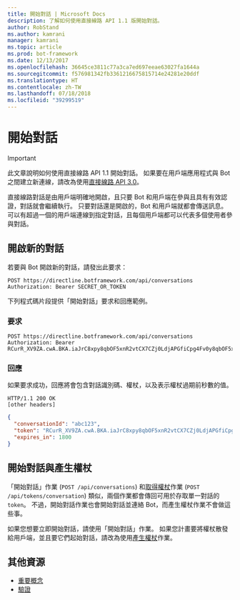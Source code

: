 ```yaml
---
title: 開始對話 | Microsoft Docs
description: 了解如何使用直接線路 API 1.1 版開始對話。
author: RobStand
ms.author: kamrani
manager: kamrani
ms.topic: article
ms.prod: bot-framework
ms.date: 12/13/2017
ms.openlocfilehash: 36645ce3811c77a3ca7ed697eeae63027fa1644a
ms.sourcegitcommit: f576981342fb3361216675815714e24281e20ddf
ms.translationtype: HT
ms.contentlocale: zh-TW
ms.lasthandoff: 07/18/2018
ms.locfileid: "39299519"
---
```

# <a name="start-a-conversation"></a>開始對話

> [!IMPORTANT]
> 此文章說明如何使用直接線路 API 1.1 開始對話。 如果要在用戶端應用程式與 Bot 之間建立新連線，請改為使用[直接線路 API 3.0](bot-framework-rest-direct-line-3-0-start-conversation.md)。

直接線路對話是由用戶端明確地開啟，且只要 Bot 和用戶端在參與且具有有效認證，對話就會繼續執行。 只要對話還是開啟的，Bot 和用戶端就都會傳送訊息。 可以有超過一個的用戶端連線到指定對話，且每個用戶端都可以代表多個使用者參與對話。

## <a name="open-a-new-conversation"></a>開啟新的對話

若要與 Bot 開啟新的對話，請發出此要求：

```http
POST https://directline.botframework.com/api/conversations
Authorization: Bearer SECRET_OR_TOKEN
```

下列程式碼片段提供「開始對話」要求和回應範例。

### <a name="request"></a>要求

```http
POST https://directline.botframework.com/api/conversations
Authorization: Bearer RCurR_XV9ZA.cwA.BKA.iaJrC8xpy8qbOF5xnR2vtCX7CZj0LdjAPGfiCpg4Fv0y8qbOF5xPGfiCpg4Fv0y8qqbOF5x8qbOF5xn
```

### <a name="response"></a>回應

如果要求成功，回應將會包含對話識別碼、權杖，以及表示權杖過期前秒數的值。

```http
HTTP/1.1 200 OK
[other headers]
```

```json
{
  "conversationId": "abc123",
  "token": "RCurR_XV9ZA.cwA.BKA.iaJrC8xpy8qbOF5xnR2vtCX7CZj0LdjAPGfiCpg4Fv0y8qbOF5xPGfiCpg4Fv0y8qqbOF5x8qbOF5xn",
  "expires_in": 1800
}
```

## <a name="start-conversation-versus-generate-token"></a>開始對話與產生權杖

「開始對話」作業 (`POST /api/conversations`) 和[取得權杖](bot-framework-rest-direct-line-1-1-authentication.md#generate-token)作業 (`POST /api/tokens/conversation`) 類似，兩個作業都會傳回可用於存取單一對話的 `token`。 不過，開始對話作業也會開始對話並連絡 Bot，而產生權杖作業不會做這些事。 

如果您想要立即開始對話，請使用「開始對話」作業。 如果您計畫要將權杖散發給用戶端，並且要它們起始對話，請改為使用[產生權杖](bot-framework-rest-direct-line-1-1-authentication.md#generate-token)作業。 

## <a name="additional-resources"></a>其他資源

- [重要概念](bot-framework-rest-direct-line-1-1-concepts.md)
- [驗證](bot-framework-rest-direct-line-1-1-authentication.md)